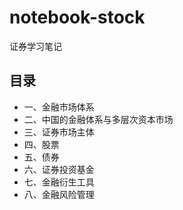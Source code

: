 # notebook-stock

证券学习笔记

## 目录

- 一、金融市场体系
- 二、中国的金融体系与多层次资本市场
- 三、证券市场主体
- 四、股票
- 五、债券
- 六、证券投资基金
- 七、金融衍生工具
- 八、金融风险管理
